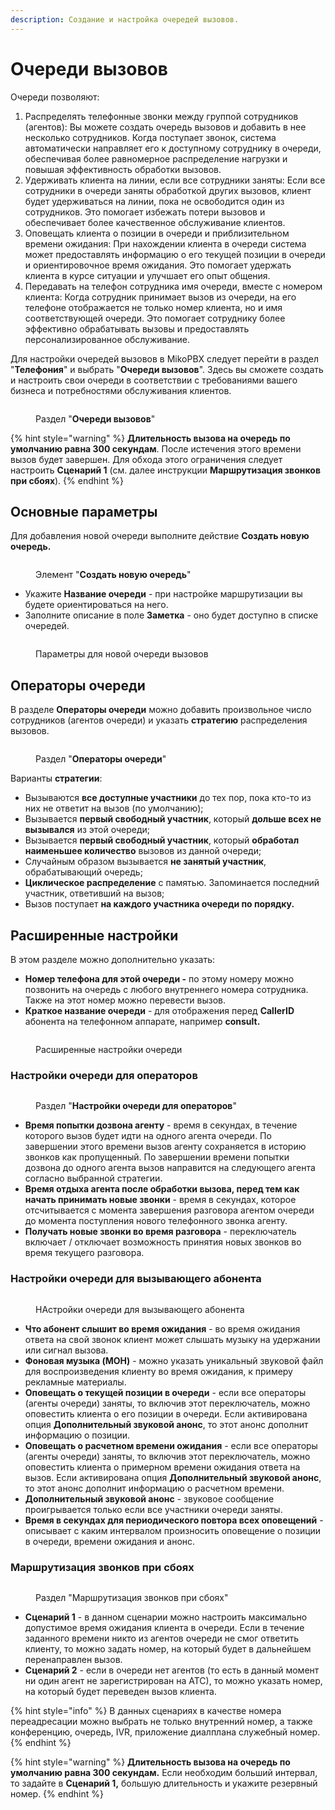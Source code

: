 ```yaml
---
description: Создание и настройка очередей вызовов.
---
```


# Очереди вызовов

Очереди позволяют:

1. Распределять телефонные звонки между группой сотрудников (агентов): Вы можете создать очередь вызовов и добавить в нее несколько сотрудников. Когда поступает звонок, система автоматически направляет его к доступному сотруднику в очереди, обеспечивая более равномерное распределение нагрузки и повышая эффективность обработки вызовов.
2. Удерживать клиента на линии, если все сотрудники заняты: Если все сотрудники в очереди заняты обработкой других вызовов, клиент будет удерживаться на линии, пока не освободится один из сотрудников. Это помогает избежать потери вызовов и обеспечивает более качественное обслуживание клиентов.
3. Оповещать клиента о позиции в очереди и приблизительном времени ожидания: При нахождении клиента в очереди система может предоставлять информацию о его текущей позиции в очереди и ориентировочное время ожидания. Это помогает удержать клиента в курсе ситуации и улучшает его опыт общения.
4. Передавать на телефон сотрудника имя очереди, вместе с номером клиента: Когда сотрудник принимает вызов из очереди, на его телефоне отображается не только номер клиента, но и имя соответствующей очереди. Это помогает сотруднику более эффективно обрабатывать вызовы и предоставлять персонализированное обслуживание.

Для настройки очередей вызовов в MikoPBX следует перейти в раздел "**Телефония**" и выбрать "**Очереди вызовов**". Здесь вы сможете создать и настроить свои очереди в соответствии с требованиями вашего бизнеса и потребностями обслуживания клиентов.

<figure><img src="../../.gitbook/assets/ochered_0.png" alt=""><figcaption><p>Раздел "<strong>Очереди вызовов</strong>"</p></figcaption></figure>

{% hint style="warning" %}
**Длительность вызова на очередь по умолчанию равна 300 секундам**. После истечения этого времени вызов будет завершен. Для обхода этого ограничения следует настроить **Сценарий 1** (см. далее инструкции **Маршрутизация звонков при сбоях**).
{% endhint %}

## Основные параметры <a href="#osnovnye_parametry" id="osnovnye_parametry"></a>

Для добавления новой очереди выполните действие **Создать новую очередь.**

<figure><img src="../../.gitbook/assets/ochered_1.png" alt=""><figcaption><p>Элемент "<strong>Создать новую очередь</strong>"</p></figcaption></figure>

* Укажите **Название очереди** - при настройке маршрутизации вы будете ориентироваться на него.
* Заполните описание в поле **Заметка** - оно будет доступно в списке очередей.

<figure><img src="../../.gitbook/assets/ochered_2.png" alt=""><figcaption><p>Параметры для новой очереди вызовов</p></figcaption></figure>

## Операторы очереди

В разделе **Операторы очереди** можно добавить произвольное число сотрудников (агентов очереди) и указать **стратегию** распределения вызовов.

<figure><img src="../../.gitbook/assets/ochered_3.png" alt=""><figcaption><p>Раздел "<strong>Операторы очереди</strong>"</p></figcaption></figure>

Варианты **стратегии**:

* Вызываются **все доступные участники** до тех пор, пока кто-то из них не ответит на вызов (по умолчанию);
* Вызывается **первый свободный участник**, который **дольше всех не вызывался** из этой очереди;
* Вызывается **первый свободный участник**, который **обработал наименьшее количество** вызовов из данной очереди;
* Случайным образом вызывается **не занятый участник**, обрабатывающий очередь;
* **Циклическое распределение** с памятью. Запоминается последний участник, ответивший на вызов;
* Вызов поступает **на каждого участника очереди по порядку.**

## **Расширенные настройки**

В этом разделе можно дополнительно указать:

* **Номер телефона для этой очереди -** по этому номеру можно позвонить на очередь с любого внутреннего номера сотрудника. Также на этот номер можно перевести вызов.
* **Краткое название очереди** - для отображения перед **CallerID** абонента на телефонном аппарате, например **consult.**

<figure><img src="../../.gitbook/assets/ochered_4.png" alt=""><figcaption><p>Расширенные настройки очереди</p></figcaption></figure>

### Настройки очереди для операторов <a href="#nastrojki_ocheredi_dlja_operatorov" id="nastrojki_ocheredi_dlja_operatorov"></a>

<figure><img src="../../.gitbook/assets/ochered_5.png" alt=""><figcaption><p>Раздел "<strong>Настройки очереди для операторов</strong>"</p></figcaption></figure>

* **Время попытки дозвона агенту** - время в секундах, в течение которого вызов будет идти на одного агента очереди. По завершении этого времени вызов агенту сохраняется в историю звонков как пропущенный. По завершении времени попытки дозвона до одного агента вызов направится на следующего агента согласно выбранной стратегии.
* **Время отдыха агента после обработки вызова, перед тем как начать принимать новые звонки** - время в секундах, которое отсчитывается с момента завершения разговора агентом очереди до момента поступления нового телефонного звонка агенту.
* **Получать новые звонки во время разговора** - переключатель включает / отключает возможность принятия новых звонков во время текущего разговора.

### Настройки очереди для вызывающего абонента <a href="#nastrojki_ocheredi_dlja_vyzyvajuschego_abonenta" id="nastrojki_ocheredi_dlja_vyzyvajuschego_abonenta"></a>

<figure><img src="../../.gitbook/assets/ochered_6.png" alt=""><figcaption><p>НАстройки очереди для вызывающего абонента</p></figcaption></figure>

* **Что абонент слышит во время ожидания** - во время ожидания ответа на свой звонок клиент может слышать музыку на удержании или сигнал вызова.
* **Фоновая музыка (MOH)** - можно указать уникальный звуковой файл для воспроизведения клиенту во время ожидания, к примеру рекламные материалы.
* **Оповещать о текущей позиции в очереди** - если все операторы (агенты очереди) заняты, то включив этот переключатель, можно оповестить клиента о его позиции в очереди. Если активирована опция **Дополнительный звуковой анонс**, то этот анонс дополнит информацию о позиции.
* **Оповещать о расчетном времени ожидания** - если все операторы (агенты очереди) заняты, то включив этот переключатель, можно оповестить клиента о примерном времени ожидания ответа на вызов. Если активирована опция **Дополнительный звуковой анонс**, то этот анонс дополнит информацию о расчетном времени.
* **Дополнительный звуковой анонс** - звуковое сообщение проигрывается только если все участники очереди заняты.
* **Время в секундах для периодического повтора всех оповещений** - описывает c каким интервалом произносить оповещение о позиции в очереди, времени ожидания и анонс.&#x20;

### Маршрутизация звонков при сбоях <a href="#marshrutizacija_zvonkov_pri_sbojax" id="marshrutizacija_zvonkov_pri_sbojax"></a>

<figure><img src="../../.gitbook/assets/ochered_7.png" alt=""><figcaption><p>Раздел "Маршрутизация звонков при сбоях"</p></figcaption></figure>

* **Сценарий 1** - в данном сценарии можно настроить максимально допустимое время ожидания клиента в очереди. Если в течение заданного времени никто из агентов очереди не смог ответить клиенту, то можно задать номер, на который будет в дальнейшем перенаправлен вызов.
* **Сценарий 2** - если в очереди нет агентов (то есть в данный момент ни один агент не зарегистрирован на АТС), то можно указать номер, на который будет переведен вызов клиента.

{% hint style="info" %}
В данных сценариях в качестве номера переадресации можно выбрать не только внутренний номер, а также конференцию, очередь, IVR, приложение диалплана служебный номер.&#x20;
{% endhint %}

{% hint style="warning" %}
**Длительность вызова на очередь по умолчанию равна 300 секундам.** Если необходим больший интервал, то задайте в **Сценарий 1,** большую длительность и укажите резервный номер.
{% endhint %}
